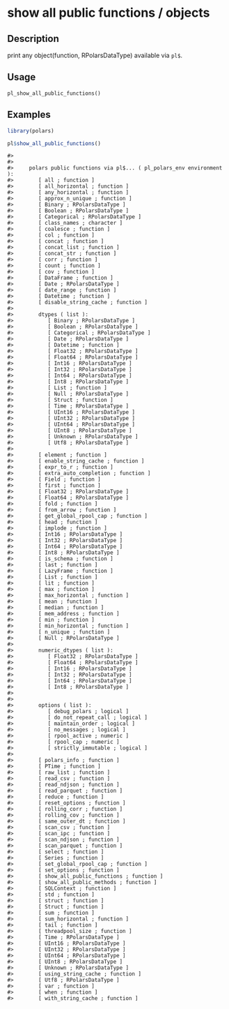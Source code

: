 
# show all public functions / objects

## Description

print any object(function, RPolarsDataType) available via
<code style="white-space: pre;">pl$</code>.

## Usage

<pre><code class='language-R'>pl_show_all_public_functions()
</code></pre>

## Examples

``` r
library(polars)

pl$show_all_public_functions()
```

    #> 
    #> 
    #>     polars public functions via pl$... ( pl_polars_env environment ):
    #>        [ all ; function ]
    #>        [ all_horizontal ; function ]
    #>        [ any_horizontal ; function ]
    #>        [ approx_n_unique ; function ]
    #>        [ Binary ; RPolarsDataType ]
    #>        [ Boolean ; RPolarsDataType ]
    #>        [ Categorical ; RPolarsDataType ]
    #>        [ class_names ; character ]
    #>        [ coalesce ; function ]
    #>        [ col ; function ]
    #>        [ concat ; function ]
    #>        [ concat_list ; function ]
    #>        [ concat_str ; function ]
    #>        [ corr ; function ]
    #>        [ count ; function ]
    #>        [ cov ; function ]
    #>        [ DataFrame ; function ]
    #>        [ Date ; RPolarsDataType ]
    #>        [ date_range ; function ]
    #>        [ Datetime ; function ]
    #>        [ disable_string_cache ; function ]
    #> 
    #>        dtypes ( list ):
    #>           [ Binary ; RPolarsDataType ]
    #>           [ Boolean ; RPolarsDataType ]
    #>           [ Categorical ; RPolarsDataType ]
    #>           [ Date ; RPolarsDataType ]
    #>           [ Datetime ; function ]
    #>           [ Float32 ; RPolarsDataType ]
    #>           [ Float64 ; RPolarsDataType ]
    #>           [ Int16 ; RPolarsDataType ]
    #>           [ Int32 ; RPolarsDataType ]
    #>           [ Int64 ; RPolarsDataType ]
    #>           [ Int8 ; RPolarsDataType ]
    #>           [ List ; function ]
    #>           [ Null ; RPolarsDataType ]
    #>           [ Struct ; function ]
    #>           [ Time ; RPolarsDataType ]
    #>           [ UInt16 ; RPolarsDataType ]
    #>           [ UInt32 ; RPolarsDataType ]
    #>           [ UInt64 ; RPolarsDataType ]
    #>           [ UInt8 ; RPolarsDataType ]
    #>           [ Unknown ; RPolarsDataType ]
    #>           [ Utf8 ; RPolarsDataType ]
    #> 
    #>        [ element ; function ]
    #>        [ enable_string_cache ; function ]
    #>        [ expr_to_r ; function ]
    #>        [ extra_auto_completion ; function ]
    #>        [ Field ; function ]
    #>        [ first ; function ]
    #>        [ Float32 ; RPolarsDataType ]
    #>        [ Float64 ; RPolarsDataType ]
    #>        [ fold ; function ]
    #>        [ from_arrow ; function ]
    #>        [ get_global_rpool_cap ; function ]
    #>        [ head ; function ]
    #>        [ implode ; function ]
    #>        [ Int16 ; RPolarsDataType ]
    #>        [ Int32 ; RPolarsDataType ]
    #>        [ Int64 ; RPolarsDataType ]
    #>        [ Int8 ; RPolarsDataType ]
    #>        [ is_schema ; function ]
    #>        [ last ; function ]
    #>        [ LazyFrame ; function ]
    #>        [ List ; function ]
    #>        [ lit ; function ]
    #>        [ max ; function ]
    #>        [ max_horizontal ; function ]
    #>        [ mean ; function ]
    #>        [ median ; function ]
    #>        [ mem_address ; function ]
    #>        [ min ; function ]
    #>        [ min_horizontal ; function ]
    #>        [ n_unique ; function ]
    #>        [ Null ; RPolarsDataType ]
    #> 
    #>        numeric_dtypes ( list ):
    #>           [ Float32 ; RPolarsDataType ]
    #>           [ Float64 ; RPolarsDataType ]
    #>           [ Int16 ; RPolarsDataType ]
    #>           [ Int32 ; RPolarsDataType ]
    #>           [ Int64 ; RPolarsDataType ]
    #>           [ Int8 ; RPolarsDataType ]
    #> 
    #> 
    #>        options ( list ):
    #>           [ debug_polars ; logical ]
    #>           [ do_not_repeat_call ; logical ]
    #>           [ maintain_order ; logical ]
    #>           [ no_messages ; logical ]
    #>           [ rpool_active ; numeric ]
    #>           [ rpool_cap ; numeric ]
    #>           [ strictly_immutable ; logical ]
    #> 
    #>        [ polars_info ; function ]
    #>        [ PTime ; function ]
    #>        [ raw_list ; function ]
    #>        [ read_csv ; function ]
    #>        [ read_ndjson ; function ]
    #>        [ read_parquet ; function ]
    #>        [ reduce ; function ]
    #>        [ reset_options ; function ]
    #>        [ rolling_corr ; function ]
    #>        [ rolling_cov ; function ]
    #>        [ same_outer_dt ; function ]
    #>        [ scan_csv ; function ]
    #>        [ scan_ipc ; function ]
    #>        [ scan_ndjson ; function ]
    #>        [ scan_parquet ; function ]
    #>        [ select ; function ]
    #>        [ Series ; function ]
    #>        [ set_global_rpool_cap ; function ]
    #>        [ set_options ; function ]
    #>        [ show_all_public_functions ; function ]
    #>        [ show_all_public_methods ; function ]
    #>        [ SQLContext ; function ]
    #>        [ std ; function ]
    #>        [ struct ; function ]
    #>        [ Struct ; function ]
    #>        [ sum ; function ]
    #>        [ sum_horizontal ; function ]
    #>        [ tail ; function ]
    #>        [ threadpool_size ; function ]
    #>        [ Time ; RPolarsDataType ]
    #>        [ UInt16 ; RPolarsDataType ]
    #>        [ UInt32 ; RPolarsDataType ]
    #>        [ UInt64 ; RPolarsDataType ]
    #>        [ UInt8 ; RPolarsDataType ]
    #>        [ Unknown ; RPolarsDataType ]
    #>        [ using_string_cache ; function ]
    #>        [ Utf8 ; RPolarsDataType ]
    #>        [ var ; function ]
    #>        [ when ; function ]
    #>        [ with_string_cache ; function ]
